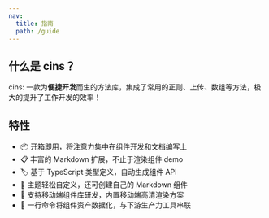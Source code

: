 ```yaml
---
nav:
  title: 指南
  path: /guide
---
```


## 什么是 cins？

cins: 一款为**便捷开发**而生的方法库，集成了常用的正则、上传、数组等方法，极大的提升了工作开发的效率！

## 特性

- 📦 开箱即用，将注意力集中在组件开发和文档编写上
- 📋 丰富的 Markdown 扩展，不止于渲染组件 demo
- 🏷 基于 TypeScript 类型定义，自动生成组件 API
- 🎨 主题轻松自定义，还可创建自己的 Markdown 组件
- 📱 支持移动端组件库研发，内置移动端高清渲染方案
- 📡 一行命令将组件资产数据化，与下游生产力工具串联
